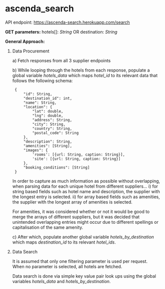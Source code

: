 
# ascenda_search

API endpoint: https://ascenda-search.herokuapp.com/search

**GET parameters:** 
hotels[]: *String* OR destination: *String*

**General Approach:**
1. Data Procurement

	a) Fetch responses from all 3 supplier endpoints 

	b) While looping through the hotels from each response, populate a global variable *hotels_data* which maps *hotel_id* to its relevant data that follows the following schema:

		{
			"id": String,
			"destination_id": int,
			"name": String,
			"location": {
				"lat": double,
				"lng": double,
				"address": String,
				"city": String,
				"country": String,
				"postal_code": String
			},
			"description": String,
			"amenities": [String],
			"images": { 	
				'rooms': [{url: String, caption: String}],  	
				'site': [{url: String, caption: String}] 
			},  
			"booking_conditions": [String]
		}
	In order to capture as much information as possible without overlapping, when parsing data for each unique hotel from different suppliers...
	i) for string based fields such as hotel name and description, the supplier with the longest entry is selected.
	ii) for array based fields such as amenities, the supplier with the longest array of amenities is selected.
 
	 For amenities, it was considered whether or not it would be good to merge the arrays of different suppliers, but it was decided that unintended overlapping entries might occur due to different spellings or capitalisation of the same amenity.
	 
	c) After which, populate another global variable *hotels_by_destination* which maps *destination_id* to its relevant *hotel_ids*.
	
2. Data Search
	
	It is assumed that only one filtering parameter is used per request.
	When no parameter is selected, all hotels are fetched.

	Data search is done via simple key value pair look ups using the global variables *hotels_data* and *hotels_by_destination*.
		
